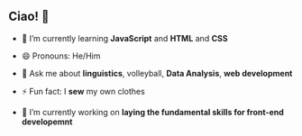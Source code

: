 ## Ciao! 👋

<!--
**niccostantini/niccostantini** is a ✨ _special_ ✨ repository because its `README.md` (this file) appears on your GitHub profile.

Here are some ideas to get you started:


- 🔭 I’m currently working on ...
- 🤔 I’m looking for help with ...
- 👯 I’m looking to collaborate on ...
- 📫 How to reach me: ...

--> 

- 🌱 I’m currently learning <b>JavaScript</b> and <b>HTML</b> and <b>CSS</b>
- 😄 Pronouns: He/Him
- 💬 Ask me about <b>linguistics</b>, </b>volleyball</b>, <b>Data Analysis</b>, <b>web development</b>
- ⚡ Fun fact: I <b>sew</b> my own clothes

- 🔭 I’m currently working on <b>laying the fundamental skills for front-end developemnt</b>


